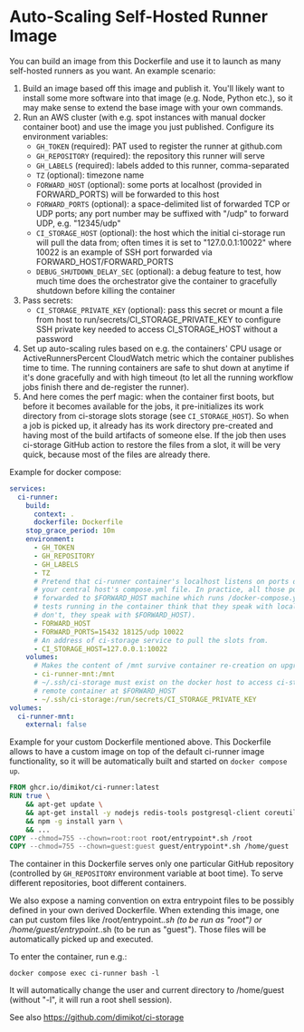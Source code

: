 # Auto-Scaling Self-Hosted Runner Image

You can build an image from this Dockerfile and use it to launch as many
self-hosted runners as you want. An example scenario:

1. Build an image based off this image and publish it. You'll likely want to
   install some more software into that image (e.g. Node, Python etc.), so it
   may make sense to extend the base image with your own commands.
2. Run an AWS cluster (with e.g. spot instances with manual docker container
   boot) and use the image you just published. Configure its environment
   variables:
   - `GH_TOKEN` (required): PAT used to register the runner at github.com
   - `GH_REPOSITORY` (required): the repository this runner will serve
   - `GH_LABELS` (required): labels added to this runner, comma-separated
   - `TZ` (optional): timezone name
   - `FORWARD_HOST` (optional): some ports at localhost (provided in
     FORWARD_PORTS) will be forwarded to this host
   - `FORWARD_PORTS` (optional): a space-delimited list of forwarded TCP or UDP
     ports; any port number may be suffixed with "/udp" to forward UDP, e.g.
     "12345/udp"
   - `CI_STORAGE_HOST` (optional): the host which the initial ci-storage run
     will pull the data from; often times it is set to "127.0.0.1:10022" where
     10022 is an example of SSH port forwarded via FORWARD_HOST/FORWARD_PORTS
   - `DEBUG_SHUTDOWN_DELAY_SEC` (optional): a debug feature to test, how much
     time does the orchestrator give the container to gracefully shutdown before
     killing the container
3. Pass secrets:
   - `CI_STORAGE_PRIVATE_KEY` (optional): pass this secret or mount a file from
     host to run/secrets/CI_STORAGE_PRIVATE_KEY to configure SSH private key
     needed to access CI_STORAGE_HOST without a password
4. Set up auto-scaling rules based on e.g. the containers' CPU usage or
   ActiveRunnersPercent CloudWatch metric which the container publishes time to
   time. The running containers are safe to shut down at anytime if it's done
   gracefully and with high timeout (to let all the running workflow jobs finish
   there and de-register the runner).
5. And here comes the perf magic: when the container first boots, but before it
   becomes available for the jobs, it pre-initializes its work directory from
   ci-storage slots storage (see `CI_STORAGE_HOST`). So when a job is picked up,
   it already has its work directory pre-created and having most of the build
   artifacts of someone else. If the job then uses ci-storage GitHub action to
   restore the files from a slot, it will be very quick, because most of the
   files are already there.

Example for docker compose:

```yml
services:
  ci-runner:
    build:
      context: .
      dockerfile: Dockerfile
    stop_grace_period: 10m
    environment:
      - GH_TOKEN
      - GH_REPOSITORY
      - GH_LABELS
      - TZ
      # Pretend that ci-runner container's localhost listens on ports defined in
      # your central host's compose.yml file. In practice, all those ports are
      # forwarded to $FORWARD_HOST machine which runs /docker-compose.yml, and the
      # tests running in the container think that they speak with localhost (they
      # don't, they speak with $FORWARD_HOST).
      - FORWARD_HOST
      - FORWARD_PORTS=15432 18125/udp 10022
      # An address of ci-storage service to pull the slots from.
      - CI_STORAGE_HOST=127.0.0.1:10022
    volumes:
      # Makes the content of /mnt survive container re-creation on upgrades.
      - ci-runner-mnt:/mnt
      # ~/.ssh/ci-storage must exist on the docker host to access ci-storage
      # remote container at $FORWARD_HOST
      - ~/.ssh/ci-storage:/run/secrets/CI_STORAGE_PRIVATE_KEY
volumes:
  ci-runner-mnt:
    external: false
```

Example for your custom Dockerfile mentioned above. This Dockerfile allows to
have a custom image on top of the default ci-runner image functionality, so it
will be automatically built and started on `docker compose up`.

```Dockerfile
FROM ghcr.io/dimikot/ci-runner:latest
RUN true \
    && apt-get update \
    && apt-get install -y nodejs redis-tools postgresql-client coreutils \
    && npm -g install yarn \
    && ...
COPY --chmod=755 --chown=root:root root/entrypoint*.sh /root
COPY --chmod=755 --chown=guest:guest guest/entrypoint*.sh /home/guest
```


The container in this Dockerfile serves only one particular GitHub repository
(controlled by `GH_REPOSITORY` environment variable at boot time). To serve
different repositories, boot different containers.

We also expose a naming convention on extra entrypoint files to be possibly
defined in your own derived Dockerfile. When extending this image, one can put
custom files like /root/entrypoint.*.sh (to be run as "root") or
/home/guest/entrypoint.*.sh (to be run as "guest"). Those files will be
automatically picked up and executed.

To enter the container, run e.g.:

```
docker compose exec ci-runner bash -l
```

It will automatically change the user and current directory to /home/guest
(without "-l", it will run a root shell session).

See also https://github.com/dimikot/ci-storage

